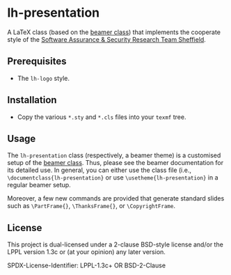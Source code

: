 # lh-presentation

A LaTeX class (based on the [beamer class](https://www.ctan.org/pkg/beamer)) 
that implements the cooperate style of the
[Software Assurance & Security Research Team Sheffield](https://logialhacking.com).

## Prerequisites 

* The `lh-logo` style.

## Installation 

* Copy the various `*.sty` and `*.cls` files into your `texmf` tree. 

## Usage

The `lh-presentation` class (respectively, a beamer theme) is a
customised setup of the
[beamer class](https://www.ctan.org/pkg/beamer).  Thus, please see the
beamer documentation for its detailed use. In general, you can either
use the class file (i.e., `\documentclass{lh-presentation}` or use
`\usetheme{lh-presentation}` in a regular beamer setup.

Moreover, a few new commands are provided that generate standard
slides such as `\PartFrame{}`, `\ThanksFrame{}`, or `\CopyrightFrame`.

## License

This project is dual-licensed under a 2-clause BSD-style license and/or 
the LPPL version 1.3c or (at your opinion) any later version. 

SPDX-License-Identifier: LPPL-1.3c+ OR BSD-2-Clause

